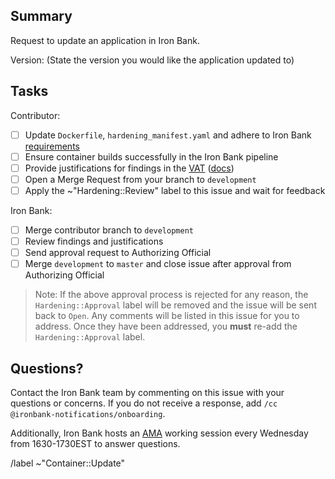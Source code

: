 ## Summary

Request to update an application in Iron Bank.

Version: (State the version you would like the application updated to)

## Tasks

Contributor:
- [ ] Update `Dockerfile`, `hardening_manifest.yaml` and adhere to Iron Bank [requirements](https://repo1.dso.mil/dsop/dccscr/-/tree/master/Hardening)
- [ ] Ensure container builds successfully in the Iron Bank pipeline
- [ ] Provide justifications for findings in the [VAT](https://vat.dso.mil) ([docs](https://repo1.dso.mil/dsop/dccscr/-/blob/master/pre-approval/vat.md))
- [ ] Open a Merge Request from your branch to `development`
- [ ] Apply the ~"Hardening::Review" label to this issue and wait for feedback

Iron Bank:
- [ ] Merge contributor branch to `development`
- [ ] Review findings and justifications
- [ ] Send approval request to Authorizing Official
- [ ] Merge `development` to `master` and close issue after approval from Authorizing Official

> Note: If the above approval process is rejected for any reason, the `Hardening::Approval` label will be removed and the issue will be sent back to `Open`. Any comments will be listed in this issue for you to address. Once they have been addressed, you **must** re-add the `Hardening::Approval` label.

## Questions?

Contact the Iron Bank team by commenting on this issue with your questions or concerns. If you do not receive a response, add `/cc @ironbank-notifications/onboarding`.

Additionally, Iron Bank hosts an [AMA](https://www.zoomgov.com/meeting/register/vJIsf-ytpz8qHSN_JW8Hl9Qf0AZZXSCSmfo) working session every Wednesday from 1630-1730EST to answer questions.


/label ~"Container::Update"
